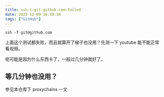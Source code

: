```yaml
---
title: ssh-t-git-github-com-failed
date: 2023-12-09 16:49:58
tags: ["GitHub"]
---
```

```
ssh -T git@github.com
```

上面这个测试都失败，而且就算开了梯子也没用？先测一下 youtube 能不能正常看视频。

呃可能是因为什么东西卡了，一般过几分钟就好了。

## 等几分钟也没用？

参见本仓库下 proxychains 一文

